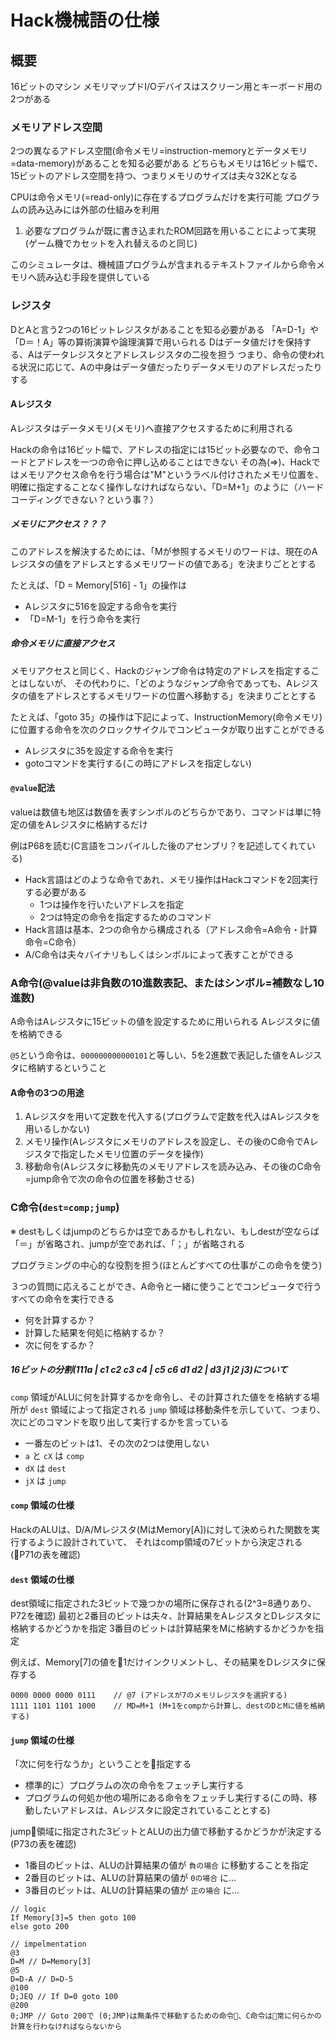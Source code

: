 # Hack機械語の仕様

## 概要
16ビットのマシン
メモリマップドI/Oデバイスはスクリーン用とキーボード用の2つがある

### メモリアドレス空間
2つの異なるアドレス空間(命令メモリ=instruction-memoryとデータメモリ=data-memory)があることを知る必要がある
どちらもメモリは16ビット幅で、15ビットのアドレス空間を持つ、つまりメモリのサイズは夫々32Kとなる

CPUは命令メモリ(=read-only)に存在するプログラムだけを実行可能
プログラムの読み込みには外部の仕組みを利用

1. 必要なプログラムが既に書き込まれたROM回路を用いることによって実現(ゲーム機でカセットを入れ替えるのと同じ)

このシミュレータは、機械語プログラムが含まれるテキストファイルから命令メモリへ読み込む手段を提供している

### レジスタ
DとAと言う2つの16ビットレジスタがあることを知る必要がある
「A=D-1」や「D＝！A」等の算術演算や論理演算で用いられる
Dはデータ値だけを保持する、Aはデータレジスタとアドレスレジスタの二役を担う
つまり、命令の使われる状況に応じて、Aの中身はデータ値だったりデータメモリのアドレスだったりする

#### Aレジスタ
Aレジスタはデータメモリ(メモリ)へ直接アクセスするために利用される

Hackの命令は16ビット幅で、アドレスの指定には15ビット必要なので、命令コードとアドレスを一つの命令に押し込めることはできない
その為(=>)、Hackではメモリアクセス命令を行う場合は"M"というラベル付けされたメモリ位置を、明確に指定することなく操作しなければならない、「D=M+1」のように（ハードコーディングできない？という事？）

##### メモリにアクセス？？？
このアドレスを解決するためには、「Mが参照するメモリのワードは、現在のAレジスタの値をアドレスとするメモリワードの値である」を決まりごととする

たとえば、「D = Memory[516] - 1」の操作は

* Aレジスタに516を設定する命令を実行
* 「D=M-1」を行う命令を実行

##### 命令メモリに直接アクセス
メモリアクセスと同じく、Hackのジャンプ命令は特定のアドレスを指定することはしないが、
その代わりに、「どのようなジャンプ命令であっても、Aレジスタの値をアドレスとするメモリワードの位置へ移動する」を決まりごととする

たとえば、「goto 35」の操作は下記によって、InstructionMemory(命令メモリ)に位置する命令を次のクロックサイクルでコンピュータが取り出すことができる

* Aレジスタに35を設定する命令を実行
* gotoコマンドを実行する(この時にアドレスを指定しない)


#### `@value`記法
valueは数値も地区は数値を表すシンボルのどちらかであり、コマンドは単に特定の値をAレジスタに格納するだけ

例はP68を読む(C言語をコンパイルした後のアセンブリ？を記述してくれている)

* Hack言語はどのような命令であれ、メモリ操作はHackコマンドを2回実行する必要がある
  * 1つは操作を行いたいアドレスを指定
  * 2つは特定の命令を指定するためのコマンド
* Hack言語は基本、2つの命令から構成される（アドレス命令=A命令・計算命令=C命令）
* A/C命令は夫々バイナリもしくはシンボルによって表すことができる

### A命令(@valueは非負数の10進数表記、またはシンボル=補数なし10進数)
A命令はAレジスタに15ビットの値を設定するために用いられる
Aレジスタに値を格納できる

`@5`という命令は、`000000000000101`と等しい、5を2進数で表記した値をAレジスタに格納するということ

#### A命令の3つの用途

1. Aレジスタを用いて定数を代入する(プログラムで定数を代入はAレジスタを用いるしかない)
2. メモリ操作(Aレジスタにメモリのアドレスを設定し、その後のC命令でAレジスタで指定したメモリ位置のデータを操作)
3. 移動命令(Aレジスタに移動先のメモリアドレスを読み込み、その後のC命令=jump命令で次の命令の位置を移動させる)

### C命令(`dest=comp;jump`)
※ destもしくはjumpのどちらかは空であるかもしれない、もしdestが空ならば「＝」が省略され、jumpが空であれば、「；」が省略される

プログラミングの中心的な役割を担う(ほとんどすべての仕事がこの命令を使う)

３つの質問に応えることができ、A命令と一緒に使うことでコンピュータで行うすべての命令を実行できる

* 何を計算するか？
* 計算した結果を何処に格納するか？
* 次に何をするか？

##### 16ビットの分割(111a | c1 c2 c3 c4 | c5 c6 d1 d2 | d3 j1 j2 j3)について

`comp` 領域がALUに何を計算するかを命令し、その計算された値をを格納する場所が `dest` 領域によって指定される
`jump` 領域は移動条件を示していて、つまり、次にどのコマンドを取り出して実行するかを言っている

* 一番左のビットは1、その次の2つは使用しない
* `a` と `cX` は `comp`
* `dX` は `dest`
* `jX` は `jump`

#### `comp` 領域の仕様
HackのALUは、D/A/Mレジスタ(MはMemory[A])に対して決められた関数を実行するように設計されていて、
それはcomp領域の7ビットから決定される(P71の表を確認)

#### `dest` 領域の仕様
dest領域に指定された3ビットで幾つかの場所に保存される(2^3=8通りあり、P72を確認)
最初と2番目のビットは夫々、計算結果をAレジスタとDレジスタに格納するかどうかを指定
3番目のビットは計算結果をMに格納するかどうかを指定


例えば、Memory[7]の値を1だけインクリメントし、その結果をDレジスタに保存する

```
0000 0000 0000 0111    // @7 (アドレスが7のメモリレジスタを選択する)
1111 1101 1101 1000    // MD=M+1 (M+1をcompから計算し、destのDとMに値を格納する)
```

#### `jump` 領域の仕様
「次に何を行なうか」ということを指定する

* 標準的に）プログラムの次の命令をフェッチし実行する
* プログラムの何処か他の場所にある命令をフェッチし実行する(この時、移動したいアドレスは、Aレジスタに設定されていることとする)

jump領域に指定された3ビットとALUの出力値で移動するかどうかが決定する(P73の表を確認)

* 1番目のビットは、ALUの計算結果の値が `負の場合` に移動することを指定
* 2番目のビットは、ALUの計算結果の値が `0の場合` に...
* 3番目のビットは、ALUの計算結果の値が `正の場合` に...

```
// logic
If Memory[3]=5 then goto 100
else goto 200

// impelmentation
@3
D=M // D=Memory[3]
@5
D=D-A // D=D-5
@100
D;JEQ // If D=0 goto 100
@200
0;JMP // Goto 200で (0;JMP)は無条件で移動するための命令、C命令は常に何らかの計算を行わなければならないから
```